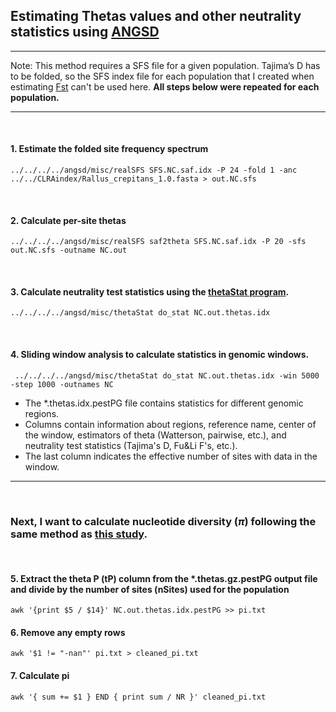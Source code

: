 ## Estimating Thetas values and other neutrality statistics using [ANGSD](http://popgen.dk/angsd/index.php/Thetas,Tajima,Neutrality_tests)
---
Note: This method requires a SFS file for a given population. Tajima’s D has to be folded, so the SFS index file for each population that I created when estimating [Fst](https://github.com/gausec/KingRailPopGen/blob/main/analyses/ANGSD/FST.md) can't be used here. **All steps below were repeated for each population.**
&nbsp;

--- 
&nbsp;

#### 1. Estimate the folded site frequency spectrum
```
../../../../angsd/misc/realSFS SFS.NC.saf.idx -P 24 -fold 1 -anc ../../CLRAindex/Rallus_crepitans_1.0.fasta > out.NC.sfs
```
&nbsp;

#### 2. Calculate per-site thetas
```
../../../../angsd/misc/realSFS saf2theta SFS.NC.saf.idx -P 20 -sfs out.NC.sfs -outname NC.out
```

&nbsp;
#### 3. Calculate neutrality test statistics using the [thetaStat program](http://www.popgen.dk/angsd/index.php/ThetaStat).
```
../../../../angsd/misc/thetaStat do_stat NC.out.thetas.idx
```
&nbsp;
#### 4. Sliding window analysis to calculate statistics in genomic windows.
```
 ../../../../angsd/misc/thetaStat do_stat NC.out.thetas.idx -win 5000 -step 1000 -outnames NC
```
- The *.thetas.idx.pestPG file contains statistics for different genomic regions.
- Columns contain information about regions, reference name, center of the window, estimators of theta (Watterson, pairwise, etc.), and neutrality test statistics (Tajima's D, Fu&Li F's, etc.).
- The last column indicates the effective number of sites with data in the window.
---
&nbsp;
### Next, I want to calculate nucleotide diversity ($\pi$) following the same method as [this study](https://bmcecolevol.biomedcentral.com/articles/10.1186/s12862-018-1209-y).

&nbsp;

#### 5. Extract the theta P (tP) column from the *.thetas.gz.pestPG output file and divide by the number of sites (nSites) used for the population
```
awk '{print $5 / $14}' NC.out.thetas.idx.pestPG >> pi.txt
```

#### 6. Remove any empty rows
```
awk '$1 != "-nan"' pi.txt > cleaned_pi.txt
```

#### 7. Calculate pi
```
awk '{ sum += $1 } END { print sum / NR }' cleaned_pi.txt
```



